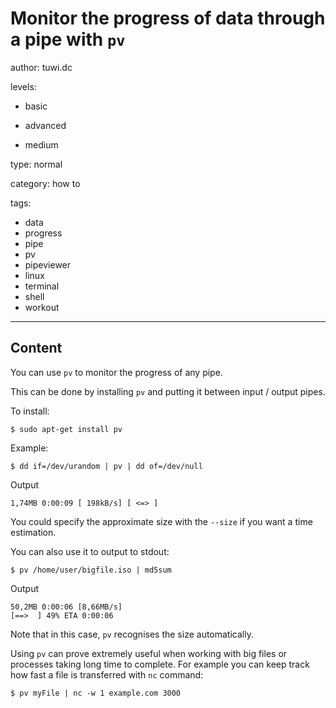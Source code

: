 # Monitor the progress of data through a pipe with `pv`
author: tuwi.dc

levels:

  - basic

  - advanced

  - medium

type: normal

category: how to

tags:
  - data
  - progress
  - pipe
  - pv
  - pipeviewer
  - linux
  - terminal
  - shell
  - workout


---
## Content

You can use `pv` to monitor the progress of any pipe.

This can be done by installing `pv` and putting it between input / output pipes.



To install:
```
$ sudo apt-get install pv
```
Example:
```
$ dd if=/dev/urandom | pv | dd of=/dev/null
```
Output
```
1,74MB 0:00:09 [ 198kB/s] [ <=> ]
```
You could specify the approximate size with the `--size` if you want a time estimation.


You can also use it to output to stdout:
```
$ pv /home/user/bigfile.iso | md5sum
```
Output
```
50,2MB 0:00:06 [8,66MB/s] 
[==>  ] 49% ETA 0:00:06
```
Note that in this case, `pv` recognises the size automatically.

Using `pv` can prove extremely useful when working with big files or processes taking long time to complete.
 For example you can keep track how fast a file is transferred with `nc` command:
```
$ pv myFile | nc -w 1 example.com 3000
```
